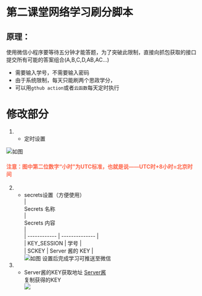 # 第二课堂网络学习刷分脚本
## 原理：
使用微信小程序要等待五分钟才能答题，为了突破此限制，直接向抓包获取的接口提交所有可能的答案组合(A,B,C,D,AB,AC...)  
* 需要输入学号，不需要输入密码
* 由于系统限制，每天只能刷两个思政学分，
* 可以用`gthub action`或者`云函数`每天定时执行
# 修改部分
1. * 定时设置  

![如图](images/settime.png)
#### <font color=Tomato>注意：图中第二位数字“小时”为UTC标准，也就是说——UTC时+8小时=北京时间</font>
2. * secrets设置（方便使用）  
| <div style="width: 150pt">Secrets 名称</div> | <div style="width: 150pt">Secrets 内容</div>   |  
| ------------     | --------------     |  
| KEY_SESSION  |    学号                  |  
| SCKEY                    | Server 酱的 KEY |        
![如图](images/setkey.png)
设置后完成学习可推送至微信  

3. * Server酱的KEY获取地址
[Server酱](https://sct.ftqq.com)  
复制获得的KEY  
![](images/getkey.png)
